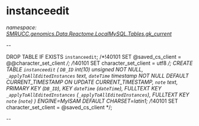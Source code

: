 ﻿# instanceedit
_namespace: [SMRUCC.genomics.Data.Reactome.LocalMySQL.Tables.gk_current](./index.md)_

--
 
 DROP TABLE IF EXISTS `instanceedit`;
 /*!40101 SET @saved_cs_client = @@character_set_client */;
 /*!40101 SET character_set_client = utf8 */;
 CREATE TABLE `instanceedit` (
 `DB_ID` int(10) unsigned NOT NULL,
 `_applyToAllEditedInstances` text,
 `dateTime` timestamp NOT NULL DEFAULT CURRENT_TIMESTAMP ON UPDATE CURRENT_TIMESTAMP,
 `note` text,
 PRIMARY KEY (`DB_ID`),
 KEY `dateTime` (`dateTime`),
 FULLTEXT KEY `_applyToAllEditedInstances` (`_applyToAllEditedInstances`),
 FULLTEXT KEY `note` (`note`)
 ) ENGINE=MyISAM DEFAULT CHARSET=latin1;
 /*!40101 SET character_set_client = @saved_cs_client */;
 
 --




